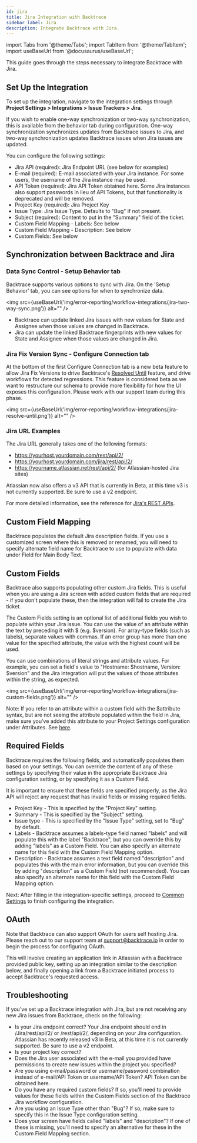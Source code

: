 ```yaml
---
id: jira
title: Jira Integration with Backtrace
sidebar_label: Jira
description: Integrate Backtrace with Jira.
---
```

import Tabs from '@theme/Tabs';
import TabItem from '@theme/TabItem';
import useBaseUrl from '@docusaurus/useBaseUrl';

This guide goes through the steps necessary to integrate Backtrace with Jira.

## Set Up the Integration
To set up the integration, navigate to the integration settings through **Project Settings > Integrations > Issue Trackers > Jira**.

If you wish to enable one-way synchronization or two-way synchronization, this is available from the behavior tab during configuration. One-way synchronization synchronizes updates from Backtrace issues to Jira, and two-way synchronization updates Backtrace issues when Jira issues are updated.

You can configure the following settings:
- Jira API (required): Jira Endpoint URL (see below for examples)
- E-mail (required): E-mail associated with your Jira instance. For some users, the username of the Jira instance may be used.
- API Token (required):  Jira API Token obtained here. Some Jira instances also support passwords in lieu of API Tokens, but that functionality is deprecated and will be removed.
- Project Key (required): Jira Project Key
- Issue Type: Jira Issue Type.  Defaults to "Bug" if not present.
- Subject (required): Content to put in the "Summary" field of the ticket.
- Custom Field Mapping - Labels: See below
- Custom Field Mapping - Description: See below
- Custom Fields: See below

## Synchronization between Backtrace and Jira
### Data Sync Control - Setup Behavior tab
Backtrace supports various options to sync with Jira. On the 'Setup Behavior' tab, you can see options for when to synchronize data.

<img src={useBaseUrl('img/error-reporting/workflow-integrations/jira-two-way-sync.png')} alt="" />

- Backtrace can update linked Jira issues with new values for State and Assignee when those values are changed in Backtrace.
- Jira can update the linked Backtrace fingerprints with new values for State and Assignee when those values are changed in Jira.

### Jira Fix Version Sync - Configure Connection tab
At the bottom of the first Configure Connection tab is a new beta feature to allow Jira Fix Versions to drive Backtrace's [Resolved Until](/error-reporting/web-console/triage/#reopen-criteria---mute-or-resolve-until) feature, and drive workflows for detected regressions. This feature is considered beta as we want to restructure our schema to provide more flexibility for how the UI exposes this configuration. Please work with our support team during this phase.

<img src={useBaseUrl('img/error-reporting/workflow-integrations/jira-resolve-until.png')} alt="" />

### Jira URL Examples
The Jira URL generally takes one of the following formats:

- https://yourhost.yourdomain.com/rest/api/2/
- https://yourhost.yourdomain.com/jira/rest/api/2/
- https://yourname.atlassian.net/rest/api/2/ (for Atlassian-hosted Jira sites)

Atlassian now also offers a v3 API that is currently in Beta, at this time v3 is not currently supported. Be sure to use a v2 endpoint.

For more detailed information, see the reference for [Jira's REST APIs](https://developer.atlassian.com/server/jira/platform/rest-apis/). 

## Custom Field Mapping
Backtrace populates the default Jira description fields. If you use a customized screen where this is removed or renamed, you will need to specify alternate field name for Backtrace to use to populate with data under Field for Main Body Text.  

## Custom Fields
Backtrace also supports populating other custom Jira fields.  This is useful when you are using a Jira screen with added custom fields that are required - if you don't populate these, then the integration will fail to create the Jira ticket.

The Custom Fields setting is an optional list of additional fields you wish to populate within your Jira issue. You can use the value of an attribute within the text by preceding it with $ (e.g. $version). For array-type fields (such as labels), separate values with commas. If an error group has more than one value for the specified attribute, the value with the highest count will be used.

You can use combinations of literal strings and attribute values.  For example, you can set a field's value to "Hostname: $hostname, Version: $version" and the Jira integration will put the values of those attributes within the string, as expected.

<img src={useBaseUrl('img/error-reporting/workflow-integrations/jira-custom-fields.png')} alt="" />

Note: If you refer to an attribute within a custom field with the $attribute  syntax, but are not seeing the attribute populated within the field in Jira, make sure you've added this attribute to your Project Settings configuration under Attributes. See [here](/error-reporting/project-setup/attributes/).

## Required Fields
Backtrace requires the following fields, and automatically populates them based on your settings.  You can override the content of any of these settings by specifying their value in the appropriate Backtrace Jira configuration setting, or by specifying it as a Custom Field.

It is important to ensure that these fields are specified properly, as the Jira API will reject any request that has invalid fields or missing required fields.

- Project Key - This is specified by the "Project Key" setting.
- Summary - This is specified by the "Subject" setting.
- Issue type - This is specified by the "Issue Type" setting, set to "Bug" by default.
- Labels - Backtrace assumes a labels-type field named "labels" and will populate this with the label "Backtrace", but you can override this by adding "labels" as a Custom Field. You can also specify an alternate name for this field with the Custom Field Mapping option.
- Description - Backtrace assumes a text field named "description" and populates this with the main error information, but you can override this by adding "description" as a Custom Field (not recommended). You can also specify an alternate name for this field with the Custom Field Mapping option.

Next: After filling in the integration-specific settings, proceed to [Common Settings](/error-reporting/workflow-integrations/common-settings) to finish configuring the integration.

## OAuth
Note that Backtrace can also support OAuth for users self hosting Jira. Please reach out to our support team at support@backtrace.io in order to begin the process for configuring OAuth.

This will involve creating an application link in Atlassian with a Backtrace provided public key, setting up an integration similar to the description below, and finally opening a link from a Backtrace initiated process to accept Backtrace's requested access.

## Troubleshooting
If you've set up a Backtrace integration with Jira, but are not receiving any new Jira issues from Backtrace, check on the following:

- Is your Jira endpoint correct? Your Jira endpoint should end in /Jira/rest/api/2/  or /rest/api/2/, depending on your Jira configuration. Atlassian has recently released v3 in Beta, at this time it is not currently supported. Be sure to use a v2 endpoint.
- Is your project key correct?  
- Does the Jira user associated with the e-mail you provided have permissions to create new issues within the project you specified?
- Are you using e-mail/password or username/password combination instead of e-mail/API Token or username/API Token? API Token can be obtained here.
- Do you have any required custom fields? If so, you'll need to provide values for these fields within the Custom Fields section of the Backtrace Jira workflow configuration.
- Are you using an Issue Type other than "Bug"? If so, make sure to specify this in the Issue Type configuration setting.
- Does your screen have fields called "labels" and "description"? If one of these is missing, you'll need to specify an alternative for these in the Custom Field Mapping section.